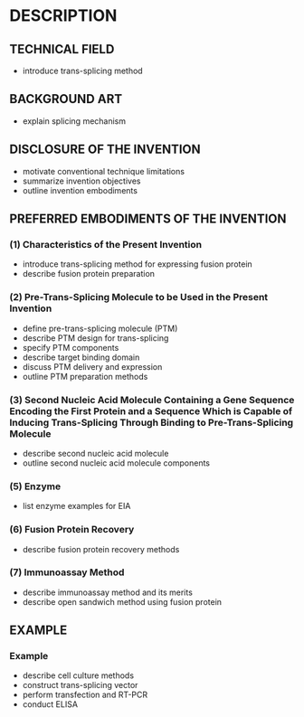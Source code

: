 # DESCRIPTION

## TECHNICAL FIELD

- introduce trans-splicing method

## BACKGROUND ART

- explain splicing mechanism

## DISCLOSURE OF THE INVENTION

- motivate conventional technique limitations
- summarize invention objectives
- outline invention embodiments

## PREFERRED EMBODIMENTS OF THE INVENTION

### (1) Characteristics of the Present Invention

- introduce trans-splicing method for expressing fusion protein
- describe fusion protein preparation

### (2) Pre-Trans-Splicing Molecule to be Used in the Present Invention

- define pre-trans-splicing molecule (PTM)
- describe PTM design for trans-splicing
- specify PTM components
- describe target binding domain
- discuss PTM delivery and expression
- outline PTM preparation methods

### (3) Second Nucleic Acid Molecule Containing a Gene Sequence Encoding the First Protein and a Sequence Which is Capable of Inducing Trans-Splicing Through Binding to Pre-Trans-Splicing Molecule

- describe second nucleic acid molecule
- outline second nucleic acid molecule components

### (5) Enzyme

- list enzyme examples for EIA

### (6) Fusion Protein Recovery

- describe fusion protein recovery methods

### (7) Immunoassay Method

- describe immunoassay method and its merits
- describe open sandwich method using fusion protein

## EXAMPLE

### Example

- describe cell culture methods
- construct trans-splicing vector
- perform transfection and RT-PCR
- conduct ELISA

